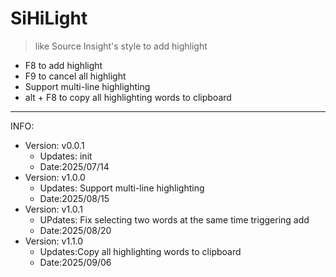 # SiHiLight
> like Source Insight's style to add highlight
- F8 to add highlight
- F9 to cancel all highlight
- Support multi-line highlighting
- alt + F8 to copy all highlighting words to clipboard 
-----------------
INFO:
- Version: v0.0.1
  - Updates: init
  - Date:2025/07/14
- Version: v1.0.0
  - Updates: Support multi-line highlighting
  - Date:2025/08/15
- Version: v1.0.1
  - UPdates: Fix selecting two words at the same time triggering add
  - Date:2025/08/20
- Version: v1.1.0
  - Updates:Copy all highlighting words to clipboard
  - Date:2025/09/06
